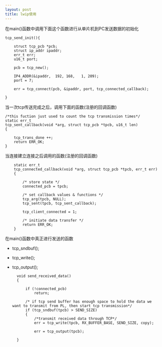 ```yaml
---
layout: post
title: lwip使用
---
```


在main()函数中调用下面这个函数进行从单片机到PC发送数据的初始化

    tcp_send_init(){
        
        struct tcp_pcb *pcb;
        struct ip_addr ipaddr;
        err_t err;
        u16_t port;

        pcb = tcp_new();

        IP4_ADDR(&ipaddr,  192, 168,   1, 209);
        port = 7;

        err = tcp_connect(pcb, &ipaddr, port, tcp_connected_callback);

    }

当一次tcp传送完成之后，调用下面的函数(注册的回调函数)

    /*this fuction just used to count the tcp transmission times*/
    static err_t
    tcp_sent_callback(void *arg, struct tcp_pcb *tpcb, u16_t len)
    {

        tcp_trans_done ++;
        return ERR_OK;
    }

当连接建立连接之后调用的函数(注册的回调函数)


        static err_t
        tcp_connected_callback(void *arg, struct tcp_pcb *tpcb, err_t err)
        {

            /* store state */
            connected_pcb = tpcb;

            /* set callback values & functions */
            tcp_arg(tpcb, NULL);
            tcp_sent(tpcb, tcp_sent_callback);

            tcp_client_connected = 1;

            /* initiate data transfer */
            return ERR_OK;
        }

在main()函数中真正进行发送的函数

* tcp_sndbuf();
* tcp_write();
* tcp_output();

        void send_received_data()
        {

            if (!connected_pcb)
                return;

            /* if tcp send buffer has enough space to hold the data we want to transmit from PL, then start tcp transmission*/
            if (tcp_sndbuf(tpcb) > SEND_SIZE)
            {
                /*transmit received data through TCP*/
                err = tcp_write(tpcb, RX_BUFFER_BASE, SEND_SIZE, copy);

                err = tcp_output(tpcb);
            
        }
        